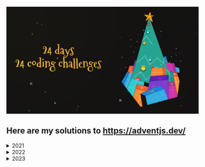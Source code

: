 ![Alt text](./assets/adventJS.png)

## Here are my solutions to https://adventjs.dev/

<details>
<summary>2021</summary>

| #   | Challenge                                    | Source                                                  |
| --- | -------------------------------------------- | ------------------------------------------------------- |
| 1   | _[](./src/2021/Challenge%20%231/readme.md)_  | **[_Solution_](./src/2021/Challenge%20%231/index.js)**  |
| 2   | _[](./src/2021/Challenge%20%232/readme.md)_  | **[_Solution_](./src/2021/Challenge%20%232/index.js)**  |
| 3   | _[](./src/2021/Challenge%20%233/readme.md)_  | **[_Solution_](./src/2021/Challenge%20%233/index.js)**  |
| 4   | _[](./src/2021/Challenge%20%234/readme.md)_  | **[_Solution_](./src/2021/Challenge%20%234/index.js)**  |
| 5   | _[](./src/2021/Challenge%20%235/readme.md)_  | **[_Solution_](./src/2021/Challenge%20%235/index.js)**  |
| 6   | _[](./src/2021/Challenge%20%236/readme.md)_  | **[_Solution_](./src/2021/Challenge%20%236/index.js)**  |
| 7   | _[](./src/2021/Challenge%20%237/readme.md)_  | **[_Solution_](./src/2021/Challenge%20%237/index.js)**  |
| 8   | _[](./src/2021/Challenge%20%238/readme.md)_  | **[_Solution_](./src/2021/Challenge%20%238/index.js)**  |
| 9   | _[](./src/2021/Challenge%20%239/readme.md)_  | **[_Solution_](./src/2021/Challenge%20%239/index.js)**  |
| 10  | _[](./src/2021/Challenge%20%2310/readme.md)_ | **[_Solution_](./src/2021/Challenge%20%2310/index.js)** |
| 11  | _[](./src/2021/Challenge%20%2311/readme.md)_ | **[_Solution_](./src/2021/Challenge%20%2311/index.js)** |
| 12  | _[](./src/2021/Challenge%20%2312/readme.md)_ | **[_Solution_](./src/2021/Challenge%20%2312/index.js)** |
| 13  | _[](./src/2021/Challenge%20%2313/readme.md)_ | **[_Solution_](./src/2021/Challenge%20%2313/index.js)** |
| 14  | _[](./src/2021/Challenge%20%2314/readme.md)_ | **[_Solution_](./src/2021/Challenge%20%2314/index.js)** |
| 15  | _[](./src/2021/Challenge%20%2315/readme.md)_ | **[_Solution_](./src/2021/Challenge%20%2315/index.js)** |
| 16  | _[](./src/2021/Challenge%20%2316/readme.md)_ | **[_Solution_](./src/2021/Challenge%20%2316/index.js)** |
| 17  | _[](./src/2021/Challenge%20%2317/readme.md)_ | **[_Solution_](./src/2021/Challenge%20%2317/index.js)** |
| 18  | _[](./src/2021/Challenge%20%2318/readme.md)_ | **[_Solution_](./src/2021/Challenge%20%2318/index.js)** |
| 19  | _[](./src/2021/Challenge%20%2319/readme.md)_ | **[_Solution_](./src/2021/Challenge%20%2319/index.js)** |
| 20  | _[](./src/2021/Challenge%20%2320/readme.md)_ | **[_Solution_](./src/2021/Challenge%20%2320/index.js)** |
| 21  | _[](./src/2021/Challenge%20%2321/readme.md)_ | **[_Solution_](./src/2021/Challenge%20%2321/index.js)** |
| 22  | _[](./src/2021/Challenge%20%2322/readme.md)_ | **[_Solution_](./src/2021/Challenge%20%2322/index.js)** |
| 23  | _[](./src/2021/Challenge%20%2323/readme.md)_ | **[_Solution_](./src/2021/Challenge%20%2323/index.js)** |
| 24  | _[](./src/2021/Challenge%20%2324/readme.md)_ | **[_Solution_](./src/2021/Challenge%20%2324/index.js)** |

</details>

<details>
<summary>2022</summary>

| #   | Challenge                                                                           | Source                                                  |
| --- | ----------------------------------------------------------------------------------- | ------------------------------------------------------- |
| 1   | _[Automating Christmas gift wrapping!](./src/2022/Challenge%20%231/readme.md)_      | **[_Solution_](./src/2022/Challenge%20%231/index.js)**  |
| 2   | _[Nobody wants to do extra hours at work](./src/2022/Challenge%20%232/readme.md)_   | **[_Solution_](./src/2022/Challenge%20%232/index.js)**  |
| 3   | _[How many packs of gifts can Santa carry?](./src/2022/Challenge%20%233/readme.md)_ | **[_Solution_](./src/2022/Challenge%20%233/index.js)**  |
| 4   | _[Box inside a box and another...](./src/2022/Challenge%20%234/readme.md)_          | **[_Solution_](./src/2022/Challenge%20%234/index.js)**  |
| 5   | _[Optimizing Santa's trips](./src/2022/Challenge%20%235/readme.md)_                 | **[_Solution_](./src/2022/Challenge%20%235/index.js)**  |
| 6   | _[Creating xmas decorations](./src/2022/Challenge%20%236/readme.md)_                | **[_Solution_](./src/2022/Challenge%20%236/index.js)**  |
| 7   | _[Doing gifts inventory](./src/2022/Challenge%20%237/readme.md)_                    | **[_Solution_](./src/2022/Challenge%20%237/index.js)**  |
| 8   | _[We need a mechanic!](./src/2022/Challenge%20%238/readme.md)_                      | **[_Solution_](./src/2022/Challenge%20%238/index.js)**  |
| 9   | _[Crazy Xmas lights](./src/2022/Challenge%20%239/readme.md)_                        | **[_Solution_](./src/2022/Challenge%20%239/index.js)**  |
| 10  | _[](./src/2022/Challenge%20%2310/readme.md)_                                        | **[_Solution_](./src/2022/Challenge%20%2310/index.js)** |
| 11  | _[](./src/2022/Challenge%20%2311/readme.md)_                                        | **[_Solution_](./src/2022/Challenge%20%2311/index.js)** |
| 12  | _[](./src/2022/Challenge%20%2312/readme.md)_                                        | **[_Solution_](./src/2022/Challenge%20%2312/index.js)** |
| 13  | _[](./src/2022/Challenge%20%2313/readme.md)_                                        | **[_Solution_](./src/2022/Challenge%20%2313/index.js)** |
| 14  | _[](./src/2022/Challenge%20%2314/readme.md)_                                        | **[_Solution_](./src/2022/Challenge%20%2314/index.js)** |
| 15  | _[](./src/2022/Challenge%20%2315/readme.md)_                                        | **[_Solution_](./src/2022/Challenge%20%2315/index.js)** |
| 16  | _[](./src/2022/Challenge%20%2316/readme.md)_                                        | **[_Solution_](./src/2022/Challenge%20%2316/index.js)** |
| 17  | _[](./src/2022/Challenge%20%2317/readme.md)_                                        | **[_Solution_](./src/2022/Challenge%20%2317/index.js)** |
| 18  | _[](./src/2022/Challenge%20%2318/readme.md)_                                        | **[_Solution_](./src/2022/Challenge%20%2318/index.js)** |
| 19  | _[](./src/2022/Challenge%20%2319/readme.md)_                                        | **[_Solution_](./src/2022/Challenge%20%2319/index.js)** |
| 20  | _[](./src/2022/Challenge%20%2320/readme.md)_                                        | **[_Solution_](./src/2022/Challenge%20%2320/index.js)** |
| 21  | _[](./src/2022/Challenge%20%2321/readme.md)_                                        | **[_Solution_](./src/2022/Challenge%20%2321/index.js)** |
| 22  | _[](./src/2022/Challenge%20%2322/readme.md)_                                        | **[_Solution_](./src/2022/Challenge%20%2322/index.js)** |
| 23  | _[](./src/2022/Challenge%20%2323/readme.md)_                                        | **[_Solution_](./src/2022/Challenge%20%2323/index.js)** |
| 24  | _[](./src/2022/Challenge%20%2324/readme.md)_                                        | **[_Solution_](./src/2022/Challenge%20%2324/index.js)** |

</details>

<details>
<summary>2023</summary>

| #   | Challenge                                    | Source                                                  |
| --- | -------------------------------------------- | ------------------------------------------------------- |
| 1   | _[](./src/2023/Challenge%20%231/readme.md)_  | **[_Solution_](./src/2023/Challenge%20%231/index.js)**  |
| 2   | _[](./src/2023/Challenge%20%232/readme.md)_  | **[_Solution_](./src/2023/Challenge%20%232/index.js)**  |
| 3   | _[](./src/2023/Challenge%20%233/readme.md)_  | **[_Solution_](./src/2023/Challenge%20%233/index.js)**  |
| 4   | _[](./src/2023/Challenge%20%234/readme.md)_  | **[_Solution_](./src/2023/Challenge%20%234/index.js)**  |
| 5   | _[](./src/2023/Challenge%20%235/readme.md)_  | **[_Solution_](./src/2023/Challenge%20%235/index.js)**  |
| 6   | _[](./src/2023/Challenge%20%236/readme.md)_  | **[_Solution_](./src/2023/Challenge%20%236/index.js)**  |
| 7   | _[](./src/2023/Challenge%20%237/readme.md)_  | **[_Solution_](./src/2023/Challenge%20%237/index.js)**  |
| 8   | _[](./src/2023/Challenge%20%238/readme.md)_  | **[_Solution_](./src/2023/Challenge%20%238/index.js)**  |
| 9   | _[](./src/2023/Challenge%20%239/readme.md)_  | **[_Solution_](./src/2023/Challenge%20%239/index.js)**  |
| 10  | _[](./src/2023/Challenge%20%2310/readme.md)_ | **[_Solution_](./src/2023/Challenge%20%2310/index.js)** |
| 11  | _[](./src/2023/Challenge%20%2311/readme.md)_ | **[_Solution_](./src/2023/Challenge%20%2311/index.js)** |
| 12  | _[](./src/2023/Challenge%20%2312/readme.md)_ | **[_Solution_](./src/2023/Challenge%20%2312/index.js)** |
| 13  | _[](./src/2023/Challenge%20%2313/readme.md)_ | **[_Solution_](./src/2023/Challenge%20%2313/index.js)** |
| 14  | _[](./src/2023/Challenge%20%2314/readme.md)_ | **[_Solution_](./src/2023/Challenge%20%2314/index.js)** |
| 15  | _[](./src/2023/Challenge%20%2315/readme.md)_ | **[_Solution_](./src/2023/Challenge%20%2315/index.js)** |
| 16  | _[](./src/2023/Challenge%20%2316/readme.md)_ | **[_Solution_](./src/2023/Challenge%20%2316/index.js)** |
| 17  | _[](./src/2023/Challenge%20%2317/readme.md)_ | **[_Solution_](./src/2023/Challenge%20%2317/index.js)** |
| 18  | _[](./src/2023/Challenge%20%2318/readme.md)_ | **[_Solution_](./src/2023/Challenge%20%2318/index.js)** |
| 19  | _[](./src/2023/Challenge%20%2319/readme.md)_ | **[_Solution_](./src/2023/Challenge%20%2319/index.js)** |
| 20  | _[](./src/2023/Challenge%20%2320/readme.md)_ | **[_Solution_](./src/2023/Challenge%20%2320/index.js)** |
| 21  | _[](./src/2023/Challenge%20%2321/readme.md)_ | **[_Solution_](./src/2023/Challenge%20%2321/index.js)** |
| 22  | _[](./src/2023/Challenge%20%2322/readme.md)_ | **[_Solution_](./src/2023/Challenge%20%2322/index.js)** |
| 23  | _[](./src/2023/Challenge%20%2323/readme.md)_ | **[_Solution_](./src/2023/Challenge%20%2323/index.js)** |
| 24  | _[](./src/2023/Challenge%20%2324/readme.md)_ | **[_Solution_](./src/2023/Challenge%20%2324/index.js)** |

</details>
